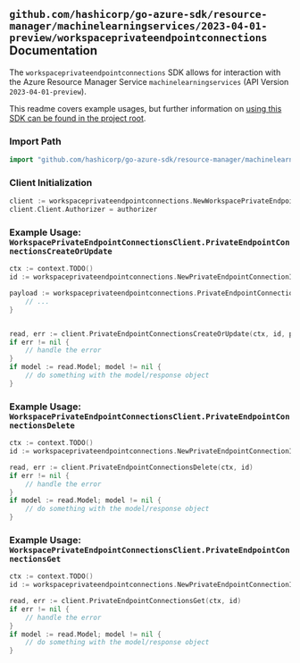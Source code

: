 
## `github.com/hashicorp/go-azure-sdk/resource-manager/machinelearningservices/2023-04-01-preview/workspaceprivateendpointconnections` Documentation

The `workspaceprivateendpointconnections` SDK allows for interaction with the Azure Resource Manager Service `machinelearningservices` (API Version `2023-04-01-preview`).

This readme covers example usages, but further information on [using this SDK can be found in the project root](https://github.com/hashicorp/go-azure-sdk/tree/main/docs).

### Import Path

```go
import "github.com/hashicorp/go-azure-sdk/resource-manager/machinelearningservices/2023-04-01-preview/workspaceprivateendpointconnections"
```


### Client Initialization

```go
client := workspaceprivateendpointconnections.NewWorkspacePrivateEndpointConnectionsClientWithBaseURI("https://management.azure.com")
client.Client.Authorizer = authorizer
```


### Example Usage: `WorkspacePrivateEndpointConnectionsClient.PrivateEndpointConnectionsCreateOrUpdate`

```go
ctx := context.TODO()
id := workspaceprivateendpointconnections.NewPrivateEndpointConnectionID("12345678-1234-9876-4563-123456789012", "example-resource-group", "workspaceValue", "privateEndpointConnectionValue")

payload := workspaceprivateendpointconnections.PrivateEndpointConnection{
	// ...
}


read, err := client.PrivateEndpointConnectionsCreateOrUpdate(ctx, id, payload)
if err != nil {
	// handle the error
}
if model := read.Model; model != nil {
	// do something with the model/response object
}
```


### Example Usage: `WorkspacePrivateEndpointConnectionsClient.PrivateEndpointConnectionsDelete`

```go
ctx := context.TODO()
id := workspaceprivateendpointconnections.NewPrivateEndpointConnectionID("12345678-1234-9876-4563-123456789012", "example-resource-group", "workspaceValue", "privateEndpointConnectionValue")

read, err := client.PrivateEndpointConnectionsDelete(ctx, id)
if err != nil {
	// handle the error
}
if model := read.Model; model != nil {
	// do something with the model/response object
}
```


### Example Usage: `WorkspacePrivateEndpointConnectionsClient.PrivateEndpointConnectionsGet`

```go
ctx := context.TODO()
id := workspaceprivateendpointconnections.NewPrivateEndpointConnectionID("12345678-1234-9876-4563-123456789012", "example-resource-group", "workspaceValue", "privateEndpointConnectionValue")

read, err := client.PrivateEndpointConnectionsGet(ctx, id)
if err != nil {
	// handle the error
}
if model := read.Model; model != nil {
	// do something with the model/response object
}
```
